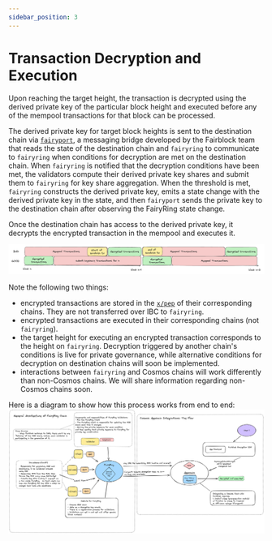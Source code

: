 ```yaml
---
sidebar_position: 3
---
```


# Transaction Decryption and Execution

Upon reaching the target height, the transaction is decrypted using the derived private key of the particular block height
and executed before any of the mempool transactions for that block can be processed.

The derived private key for target block heights is sent to the destination chain via [`fairyport`](../advanced/fairyport.md),
a messaging bridge developed by the Fairblock team that reads the state of the destination chain and `fairyring` to communicate to
`fairyring` when conditions for decryption are met on the destination chain.
When `fairyring` is notified that the decryption conditions have been met,
the validators compute their derived private key shares and submit them to `fairyring` for key share aggregation.
When the threshold is met, `fairyring` constructs the derived private key, emits a state change with the derived private key in the state,
and then `fairyport` sends the private key to the destination chain after observing the FairyRing state change.

Once the destination chain has access to the derived private key, it decrypts the encrypted transaction in the mempool and executes it.

![Begin Block Logic](../../assets/BeginBlockLogic.png)

Note the following two things:

- encrypted transactions are stored in the [`x/pep`](../advanced/pep_module.md) of their corresponding chains. They are not transferred over IBC to `fairyring`.
- encrypted transactions are executed in their corresponding chains (not `fairyring`).
- the target height for executing an encrypted transaction corresponds to the height on `fairyring`. Decryption triggered by another chain's conditions is live for private governance, while alternative conditions for decryption on destination chains will soon be implemented.
- interactions between `fairyring` and Cosmos chains will work differently than non-Cosmos chains. We will share information regarding non-Cosmos chains soon.

Here is a diagram to show how this process works from end to end:
![](../../assets/cosmos_architecture.png)
